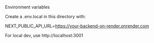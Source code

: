 Environment variables

Create a .env.local in this directory with:

NEXT_PUBLIC_API_URL=https://your-backend-on-render.onrender.com

For local dev, use http://localhost:3001


